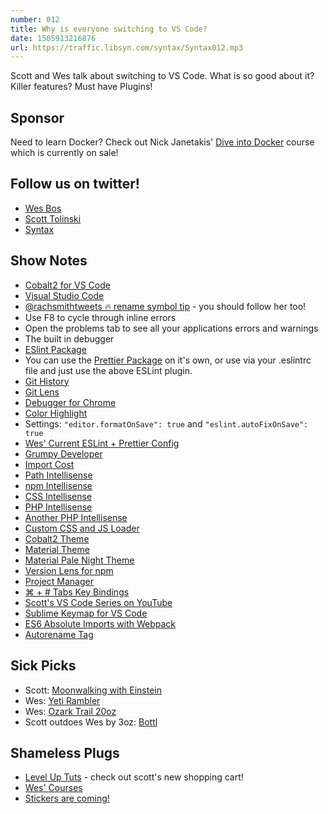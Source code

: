 ```yaml
---
number: 012
title: Why is everyone switching to VS Code?
date: 1505913216876
url: https://traffic.libsyn.com/syntax/Syntax012.mp3
---
```


Scott and Wes talk about switching to VS Code. What is so good about it? Killer features? Must have Plugins!

## Sponsor
Need to learn Docker? Check out Nick Janetakis' [Dive into Docker](https://diveintodocker.com/ref-bwfff) course which is currently on sale!

## Follow us on twitter!
* [Wes Bos](https://twitter.com/wesbos)
* [Scott Tolinski](https://twitter.com/stolinski)
* [Syntax](https://twitter.com/SyntaxFM)

## Show Notes
* [Cobalt2 for VS Code](https://marketplace.visualstudio.com/items?itemName=wesbos.theme-cobalt2)
* [Visual Studio Code](https://code.visualstudio.com/)
* [@rachsmithtweets 🔥 rename symbol tip](https://twitter.com/rachsmithtweets/status/907350440634748928) - you should follow her too!
* Use F8 to cycle through inline errors
* Open the problems tab to see all your applications errors and warnings
* The built in debugger
* [ESlint Package](https://marketplace.visualstudio.com/items?itemName=dbaeumer.vscode-eslint)
* You can use the [Prettier Package](https://marketplace.visualstudio.com/items?itemName=esbenp.prettier-vscode) on it's own, or use via your .eslintrc file and just use the above ESLint plugin.
* [Git History](https://marketplace.visualstudio.com/items?itemName=donjayamanne.githistory)
* [Git Lens](https://marketplace.visualstudio.com/items?itemName=eamodio.gitlens)
* [Debugger for Chrome](https://marketplace.visualstudio.com/items?itemName=msjsdiag.debugger-for-chrome)
* [Color Highlight](https://marketplace.visualstudio.com/items?itemName=naumovs.color-highlight)
* Settings: `"editor.formatOnSave": true` and `"eslint.autoFixOnSave": true`
* [Wes' Current ESLint + Prettier Config](http://wes.io/maOn)
* [Grumpy Developer](https://twitter.com/kurtinatlanta/status/909821362197401601)
* [Import Cost](https://marketplace.visualstudio.com/items?itemName=wix.vscode-import-cost)
* [Path Intellisense](https://marketplace.visualstudio.com/items?itemName=christian-kohler.path-intellisense)
* [npm Intellisense](https://marketplace.visualstudio.com/items?itemName=christian-kohler.npm-intellisense)
* [CSS Intellisense](https://marketplace.visualstudio.com/items?itemName=Zignd.html-css-class-completion)
* [PHP Intellisense](https://marketplace.visualstudio.com/items?itemName=HvyIndustries.crane)
* [Another PHP Intellisense](https://marketplace.visualstudio.com/items?itemName=felixfbecker.php-intellisense)
* [Custom CSS and JS Loader](https://marketplace.visualstudio.com/items?itemName=be5invis.vscode-custom-css)
* [Cobalt2 Theme](https://marketplace.visualstudio.com/items?itemName=wesbos.theme-cobalt2)
* [Material Theme](https://marketplace.visualstudio.com/items?itemName=Equinusocio.vsc-material-theme)
* [Material Pale Night Theme](https://marketplace.visualstudio.com/items?itemName=whizkydee.material-palenight-theme)
* [Version Lens for npm](https://marketplace.visualstudio.com/items?itemName=pflannery.vscode-versionlens)
* [Project Manager](https://marketplace.visualstudio.com/items?itemName=alefragnani.project-manager)
* [⌘ + # Tabs Key Bindings](https://gist.github.com/stolinski/f49adedf7053b76634f437e824188a70)
* [Scott's VS Code Series on YouTube](https://www.youtube.com/watch?v=4q1tD39Mk_A)
* [Sublime Keymap for VS Code](https://marketplace.visualstudio.com/items?itemName=ms-vscode.sublime-keybindings)
* [ES6 Absolute Imports with Webpack](https://moduscreate.com/es6-es2015-import-no-relative-path-webpack/)
* [Autorename Tag](https://marketplace.visualstudio.com/items?itemName=formulahendry.auto-rename-tag)

## Sick Picks
* Scott: [Moonwalking with Einstein](http://amzn.to/2ycbnul)
* Wes: [Yeti Rambler](http://yeti.com/rambler)
* Wes: [Ozark Trail 20oz](https://www.walmart.com/ip/Ozark-Trail-20-Ounce-Double-Wall-Vacuum-Sealed-Tumbler/178742177)
* Scott outdoes Wes by 3oz: [Bottl](https://www.amazon.com/BOTTL-Stainless-Bottle-Growler-Bigger/dp/B01ICB6N90)

## Shameless Plugs
* [Level Up Tuts](https://www.leveluptutorials.com/) - check out scott's new shopping cart!
* [Wes' Courses](https://wesbos.com/courses)
* [Stickers are coming!](https://bos.af/)
